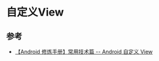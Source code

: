 # 自定义View

## 参考

- [【Android 修炼手册】常用技术篇 -- Android 自定义 View](https://juejin.cn/post/6844903906196062215#heading-10)

